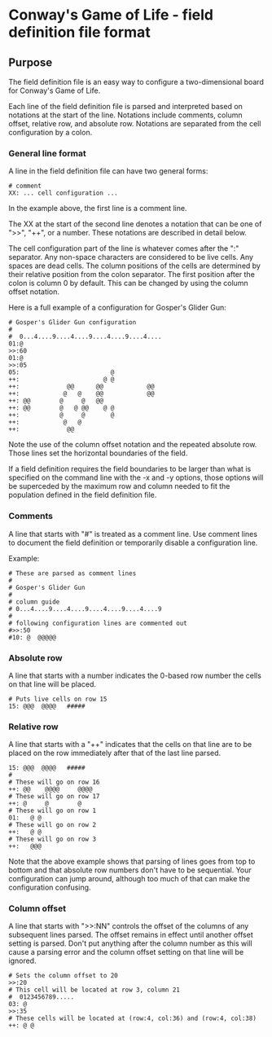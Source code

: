 # Conway's Game of Life - field definition file format

## Purpose

The field definition file is an easy way to configure a two-dimensional
board for Conway's Game of Life.

Each line of the field definition file is parsed and interpreted based on
notations at the start of the line. Notations include comments, column offset,
relative row, and absolute row. Notations are separated from the cell configuration
by a colon.

### General line format

A line in the field definition file can have two general forms:

    # comment
    XX: ... cell configuration ...

In the example above, the first line is a comment line.

The XX at the start of the second line denotes a notation that can be one
of ">>", "++", or a number. These notations are described in detail below.

The cell configuration part of the line is whatever comes after the ":" separator.
Any non-space characters are considered to be live cells. Any spaces are dead
cells. The column positions of the cells are determined by their relative
position from the colon separator. The first position after the colon is column
0 by default. This can be changed by using the column offset notation.

Here is a full example of a configuration for Gosper's Glider Gun:

    # Gosper's Glider Gun configuration
    #
    #  0...4....9....4....9....4....9....4....
    01:@
    >>:60
    01:@
    >>:05
    05:                         @
    ++:                       @ @
    ++:             @@      @@            @@
    ++:            @   @    @@            @@
    ++: @@        @     @   @@
    ++: @@        @   @ @@    @ @
    ++:           @     @       @
    ++:            @   @
    ++:             @@

Note the use of the column offset notation and the repeated absolute row.
Those lines set the horizontal boundaries of the field.

If a field definition requires the field boundaries to be larger than what is
specified on the command line with the -x and -y options, those options will
be superceded by the maximum row and column needed to fit the population
defined in the field definition file.

### Comments

A line that starts with "#" is treated as a comment line. Use comment lines to
document the field definition or temporarily disable a configuration line.

Example:

    # These are parsed as comment lines
    #
    # Gosper's Glider Gun
    #
    # column guide
    # 0...4....9....4....9....4....9....4....9
    #
    # following configuration lines are commented out
    #>>:50
    #10: @  @@@@@

### Absolute row

A line that starts with a number indicates the 0-based row number the cells on
that line will be placed.

    # Puts live cells on row 15
    15: @@@  @@@@   #####

### Relative row

A line that starts with a "++" indicates that the cells on that line are to
be placed on the row immediately after that of the last line parsed.

    15: @@@  @@@@   #####
    #
    # These will go on row 16
    ++: @@    @@@@     @@@@
    # These will go on row 17
    ++: @     @        @
    # These will go on row 1
    01:   @ @
    # These will go on row 2
    ++:   @ @
    # These will go on row 3
    ++:   @@@

Note that the above example shows that parsing of lines goes from top to bottom
and that absolute row numbers don't have to be sequential. Your configuration
can jump around, although too much of that can make the configuration confusing.

### Column offset

A line that starts with ">>:NN" controls the offset of the columns of any
subsequent lines parsed. The offset remains in effect until another offset
setting is parsed. Don't put anything after the column number as this will
cause a parsing error and the column offset setting on that line will be ignored.

    # Sets the column offset to 20
    >>:20
    # This cell will be located at row 3, column 21
    #  0123456789.....
    03: @
    >>:35
    # These cells will be located at (row:4, col:36) and (row:4, col:38)
    ++: @ @
